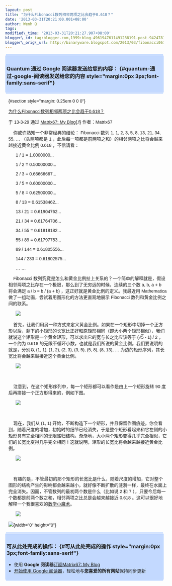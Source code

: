 ```yaml
--- 
layout: post 
title: "为什么Fibonacci数列相邻两项之比会趋于0.618？"
date: '2013-03-31T20:21:00.001+08:00' 
author: Wenh Q
tags:
modified\_time: '2013-03-31T20:21:27.907+08:00' 
blogger\_id: tag:blogger.com,1999:blog-4961947611491238191.post-942478131765264936
blogger\_orig\_url: http://binaryware.blogspot.com/2013/03/fibonacci0618.html
---
```

<div
style="margin: 0px 2px; padding-top: 1px;    background-color: #c3d9ff; font-size: 1px !important;    line-height: 0px !important;">

 

</div>

<div
style="margin: 0px 1px; padding-top: 1px;    background-color: #c3d9ff; font-size: 1px !important;    line-height: 0px !important;">

 

</div>

<div style="padding: 4px; background-color: #c3d9ff;">

### Quantum 通过 Google 阅读器发送给您的内容： {#quantum-通过-google-阅读器发送给您的内容 style="margin:0px 3px;font-family:sans-serif"}

</div>

<div
style="margin: 0px 1px; padding-top: 1px;    background-color: #c3d9ff; font-size: 1px !important;    line-height: 0px !important;">

 

</div>

<div
style="margin: 0px 2px; padding-top: 1px;    background-color: #c3d9ff; font-size: 1px !important;    line-height: 0px !important;">

 

</div>

<div
style="font-family:sans-serif;overflow:auto;width:100%;margin: 0px 10px">

 {#section style="margin: 0.25em 0 0 0"}

<div>

[为什么Fibonacci数列相邻两项之比会趋于0.618？](http://www.matrix67.com/blog/archives/5221)

</div>

<div style="margin-bottom: 0.5em">

于 13-3-29 通过 [Matrix67: My Blog](http://www.matrix67.com/blog){.f}
作者：Matrix67

</div>



    你或许熟知一个非常经典的结论： Fibonacci 数列 1, 1, 2, 3, 5, 8, 13,
21, 34, 55, … （头两项都是 1
，此后每一项都是前两项之和）的相邻两项之比将会越来越接近黄金比例 0.618
，不信请看：

      1 / 1 = 1.0000000...

      1 / 2 = 0.50000000...

      2 / 3 = 0.66666667...

      3 / 5 = 0.60000000...

      5 / 8 = 0.62500000...

      8 / 13 = 0.61538462...

      13 / 21 = 0.61904762...

      21 / 34 = 0.61764706...

      34 / 55 = 0.61818182...

      55 / 89 = 0.61797753...

      89 / 144 = 0.61805556...

      144 / 233 = 0.61802575...

      … …

    Fibonacci
数列究竟是怎么和黄金比例扯上关系的？一个简单的解释就是，假设相邻两项之比存在一个极限，那么到了无穷远的时候，连续的三个数
a, b, a + b 将会满足 a / b = b / (a + b)
，这正好就是黄金比例的定义。我最近用 Mathematica
做了一组动画，尝试着用图形化的方法更直观地展示 Fibonacci
数列和黄金比例之间的联系。

<span></span>

      ![](http://www.matrix67.com/blogimage_2013/201303291.gif)

    首先，让我们用另一种方式来定义黄金比例。如果在一个矩形中切掉一个正方形以后，剩下的小矩形的长宽比正好和原矩形相同（即大小两个矩形相似），我们就说这个矩形是一个黄金矩形，可以求出它的宽与长之比应该等于
(√<span style="text-decoration:overline">5</span> - 1) / 2 ，一个约为
0.618
的无限不循环小数，也就是我们所说的黄金比例。我们要说明的就是，分别以 (1,
1), (1, 2), (2, 3), (3, 5), (5, 8), (8, 13), …
为边的矩形序列，其长宽比将会越来越接近这个黄金比例。

      ![](http://www.matrix67.com/blogimage_2013/201303292.png)

 

    注意到，在这个矩形序列中，每一个矩形都可以看作是由上一个矩形旋转 90
度后再拼接一个正方形得来的，例如下图。

      ![](http://www.matrix67.com/blogimage_2013/201303293.gif)

 

    现在，我们从 (1, 1)
开始，不断构造下一个矩形，并且保留作图痕迹。你会看到，随着尺度的增加，初始时的细节已经消失，于是整个矩形看起来和它左侧的小矩形具有完全相同的无限递归结构。渐渐地，大小两个矩形变得几乎完全相似，它们的长宽比变得几乎完全相同！这就说明，矩形的长宽比将会越来越接近黄金比例。

      ![](http://www.matrix67.com/blogimage_2013/201303294.gif)

 

    有趣的是，不管最初的那个矩形的长宽比是什么，随着尺度的增加，它对整个图形的结构产生的影响都会越来越小，就好像不断扩散的涟漪一样，最终在水面上完全消失。因而，不管数列的最初两个数是什么（比如说
2 和 7
），只要今后每一个数都是前两个数之和，相邻两项之比总是会越来越接近 0.618
。这可以很好地解释一个我很喜欢的[数学小魔术](http://www.guokr.com/article/1858/)。

      ![](http://www.matrix67.com/blogimage_2013/201303295.gif)

![](http://www1.feedsky.com/t1/726915880/matrix67/feedsky/s.gif?r=http://www.matrix67.com/blog/archives/5221){width="0"
height="0"}

</div>



<div
style="margin: 0px 2px; padding-top: 1px;    background-color: #c3d9ff; font-size: 1px !important;    line-height: 0px !important;">

 

</div>

<div
style="margin: 0px 1px; padding-top: 1px;    background-color: #c3d9ff; font-size: 1px !important;    line-height: 0px !important;">

 

</div>

<div style="padding: 4px; background-color: #c3d9ff;">

### 可从此处完成的操作： {#可从此处完成的操作 style="margin:0px 3px;font-family:sans-serif"}

-   使用 **Google 阅读器**[订阅Matrix67: My
    Blog](http://www.google.com/reader/view/feed%2Fhttp%3A%2F%2Fwww.matrix67.com%2Fblog%2Ffeed.asp?source=email)
-   [开始使用 Google
    阅读器](http://www.google.com/reader/?source=email)，轻松地与**您喜爱的所有网站**保持同步更新

</div>

<div
style="margin: 0px 1px; padding-top: 1px;    background-color: #c3d9ff; font-size: 1px !important;    line-height: 0px !important;">

 

</div>

<div
style="margin: 0px 2px; padding-top: 1px;    background-color: #c3d9ff; font-size: 1px !important;    line-height: 0px !important;">

 

</div>
